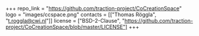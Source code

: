 +++
repo_link = "https://github.com/traction-project/CoCreationSpace"
logo = "images/ccspace.png"
contacts = [["Thomas Röggla", "t.roggla@cwi.nl"]]
license = ["BSD-2-Clause", "https://github.com/traction-project/CoCreationSpace/blob/master/LICENSE"]
+++
